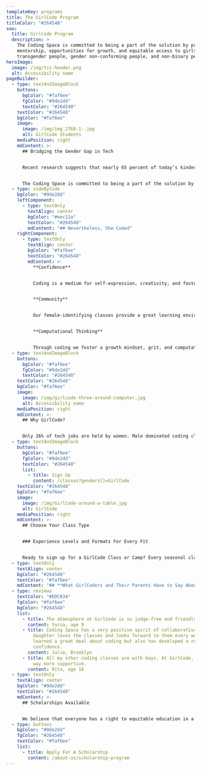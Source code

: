 ```yaml
---
templateKey: programs
title: The GirlCode Program
titleColor: "#264548"
seo:
  title: GirlCode Program
  description: >
    The Coding Space is committed to being a part of the solution by providing
    mentorship, opportunities for growth, and equitable access to girls, women,
    transgender people, gender non-conforming people, and non-binary people.
heroImage:
  image: /img/tcs-header.png
  alt: Accessibility name
pageBuilder:
  - type: textAndImageBlock
    buttons:
      bgColor: "#faf6ee"
      fgColor: "#9de2dd"
      textColor: "#264548"
    textColor: "#264548"
    bgColor: "#faf6ee"
    image:
      image: /img/img_2768-1-.jpg
      alt: GirlCode Students
    mediaPosition: right
    mdContent: >-
      ## Bridging the Gender Gap in Tech


      Recent research suggests that nearly 65 percent of today’s kindergartners will land in jobs that don’t yet exist, likely in the technology, science, and math industries. Yet, as of 2015, [only 18 percent](/blog/2022-02-08-how-to-encourage-a-love-of-stem-in-girls/) of graduates with a computer science degree identified as female. Now more than ever, we need to close the gender gap in tech by creating opportunities for inclusivity.


      The Coding Space is committed to being a part of the solution by providing mentorship, opportunities for growth, and equitable access. Our welcoming and inclusive GirlCode program utilizes the same curriculum as our co-ed classes while fostering a safe and supportive female-identifying space for our GirlCoders to develop their computational and critical thinking skills, intellectual confidence, and passion for STEM.
  - type: sideBySide
    bgColor: "#9de2dd"
    leftComponent:
      - type: textOnly
        textAlign: center
        bgColor: "#eec11a"
        textColor: "#264548"
        mdContent: "## N﻿evertheless, She Coded"
    rightComponent:
      - type: textOnly
        textAlign: center
        bgColor: "#faf6ee"
        textColor: "#264548"
        mdContent: >-
          **Confidence**


          Coding is a medium for self-expression, creativity, and fostering intellectual confidence.


          **Community**


          Our female-identifying classes provide a great learning environment for GirlCoders to learn to code, create, and problem solve.


          **Computational Thinking**


          Through coding we foster ​a growth mindset, grit, and computational thinking. GirlCoders develop a newfound problem solving stamina they've never seen before.
  - type: textAndImageBlock
    buttons:
      bgColor: "#faf6ee"
      fgColor: "#9de2dd"
      textColor: "#264548"
    textColor: "#264548"
    bgColor: "#faf6ee"
    image:
      image: /img/girlcode-three-around-computer.jpg
      alt: Accessibility name
    mediaPosition: right
    mdContent: >-
      ## W﻿hy GirlCode?


      Only 26% of tech jobs are held by women. Male dominated coding classes could be an intimidating way to start learning to code. By creating a welcoming and inclusive environment for girls to learn to code, we can help change the gender gap in tech
  - type: textAndImageBlock
    buttons:
      bgColor: "#faf6ee"
      fgColor: "#9de2dd"
      textColor: "#264548"
      list:
        - title: Sign Up
          content: /classes?genders[]=GirlCode
    textColor: "#264548"
    bgColor: "#faf6ee"
    image:
      image: /img/GirlCode-around-a-table.jpg
      alt: GirlCode
    mediaPosition: right
    mdContent: >-
      ## Choose Your Class Type


      ### Experience Levels and Formats For Every Fit


      Ready to sign up for a GirlCode Class or Camp? Every seasonal class and camp program we offer includes a GirlCode option. Check out our Programs page to learn more and register.
  - type: textOnly
    textAlign: center
    bgColor: "#264548"
    textColor: "#faf6ee"
    mdContent: "## **What GirlCoders and Their Parents Have to Say About Our Program**"
  - type: reviews
    textColor: "#EDC034"
    fgColor: "#faf6ee"
    bgColor: "#264548"
    list:
      - title: The atmosphere at GirlCode is so judge-free and friendly!
        content: Yursa, age 9
      - title: Coding Space has a very positive spirit of collaborative learning. My
          daughter loves the classes and looks forward to them every week. She's
          learned a great deal about coding but also has developed a real
          confidence.
        content: Julie, Brooklyn
      - title: All my other coding classes are with boys. At GirlCode, the community is
          way more supportive.
        content: Rita, age 10
  - type: textOnly
    textAlign: center
    bgColor: "#9de2dd"
    textColor: "#264548"
    mdContent: >-
      ## Scholarships Available


      We believe that everyone has a right to equitable education in a safe and inclusive learning environment and are committed to increasing access to our high-quality coding programs.
  - type: buttons
    bgColor: "#9de2dd"
    fgColor: "#264548"
    textColor: "#faf6ee"
    list:
      - title: Apply For A Scholarship
        content: /about-us/scholarship-program
---
```

